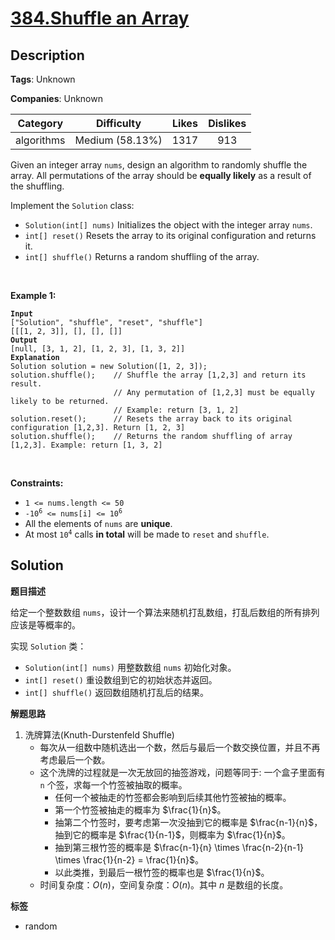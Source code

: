 # [384.Shuffle an Array](https://leetcode.com/problems/shuffle-an-array/description/)

## Description

**Tags**: Unknown

**Companies**: Unknown

|  Category  |   Difficulty    | Likes | Dislikes |
| :--------: | :-------------: | :---: | :------: |
| algorithms | Medium (58.13%) | 1317  |   913    |

<p>Given an integer array <code>nums</code>, design an algorithm to randomly shuffle the array. All permutations of the array should be <strong>equally likely</strong> as a result of the shuffling.</p>
<p>Implement the <code>Solution</code> class:</p>
<ul>
  <li><code>Solution(int[] nums)</code> Initializes the object with the integer array <code>nums</code>.</li>
  <li><code>int[] reset()</code> Resets the array to its original configuration and returns it.</li>
  <li><code>int[] shuffle()</code> Returns a random shuffling of the array.</li>
</ul>
<p>&nbsp;</p>
<p><strong class="example">Example 1:</strong></p>
<pre><code><strong>Input</strong>
[&quot;Solution&quot;, &quot;shuffle&quot;, &quot;reset&quot;, &quot;shuffle&quot;]
[[[1, 2, 3]], [], [], []]
<strong>Output</strong>
[null, [3, 1, 2], [1, 2, 3], [1, 3, 2]]
<strong>Explanation</strong>
Solution solution = new Solution([1, 2, 3]);
solution.shuffle();    // Shuffle the array [1,2,3] and return its result.
                       // Any permutation of [1,2,3] must be equally likely to be returned.
                       // Example: return [3, 1, 2]
solution.reset();      // Resets the array back to its original configuration [1,2,3]. Return [1, 2, 3]
solution.shuffle();    // Returns the random shuffling of array [1,2,3]. Example: return [1, 3, 2]</code></pre>
<p>&nbsp;</p>
<p><strong>Constraints:</strong></p>
<ul>
  <li><code>1 &lt;= nums.length &lt;= 50</code></li>
  <li><code>-10<sup>6</sup> &lt;= nums[i] &lt;= 10<sup>6</sup></code></li>
  <li>All the elements of <code>nums</code> are <strong>unique</strong>.</li>
  <li>At most <code>10<sup>4</sup></code> calls <strong>in total</strong> will be made to <code>reset</code> and <code>shuffle</code>.</li>
</ul>

## Solution

**题目描述**

给定一个整数数组 `nums`，设计一个算法来随机打乱数组，打乱后数组的所有排列应该是等概率的。

实现 `Solution` 类：

- `Solution(int[] nums)` 用整数数组 `nums` 初始化对象。
- `int[] reset()` 重设数组到它的初始状态并返回。
- `int[] shuffle()` 返回数组随机打乱后的结果。

**解题思路**

1. 洗牌算法(Knuth-Durstenfeld Shuffle)
   - 每次从一组数中随机选出一个数，然后与最后一个数交换位置，并且不再考虑最后一个数。
   - 这个洗牌的过程就是一次无放回的抽签游戏，问题等同于: 一个盒子里面有 `n` 个签，求每一个竹签被抽取的概率。
     - 任何一个被抽走的竹签都会影响到后续其他竹签被抽的概率。
     - 第一个竹签被抽走的概率为 $\frac{1}{n}$。
     - 抽第二个竹签时，要考虑第一次没抽到它的概率是 $\frac{n-1}{n}$，抽到它的概率是 $\frac{1}{n-1}$，则概率为 $\frac{1}{n}$。
     - 抽到第三根竹签的概率是 $\frac{n-1}{n} \times \frac{n-2}{n-1} \times \frac{1}{n-2} = \frac{1}{n}$。
     - 以此类推，到最后一根竹签的概率也是 $\frac{1}{n}$。
   - 时间复杂度：$O(n)$，空间复杂度：$O(n)$。其中 $n$ 是数组的长度。

**标签**

- random
